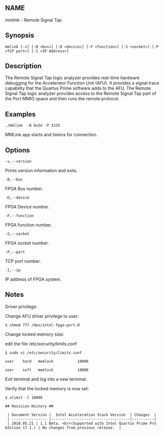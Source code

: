 ## NAME ##
mmlink - Remote Signal Tap

## Synopsis  ##

`mmlink [-v] [-B <bus>] [-D <device>] [-F <function>] [-S <socket>] [-P <TCP port>] [-I <IP Address>]`


## Description ##
The Remote Signal Tap logic analyzer provides real-time hardware debugging for the Accelerator Function Unit (AFU). 
It provides a signal trace capability that the Quartus Prime software adds to the AFU. The Remote Signal Tap logic
analyzer provides access to the Remote Signal Tap part of the Port MMIO space and then runs the remote protocol.

## Examples  ##

`./mmlink  -B 0x5e -P 3333`

  MMLink app starts and listens for connection.

## Options ##

`-v,--version`

Prints version information and exits.

`-B,--bus` 

FPGA Bus number.

`-D,--device` 

FPGA Device number.

`-F,--function` 

FPGA function number.

`-S,--socket` 

FPGA socket number.

`-P,--port` 

TCP port number.

`-I,--ip ` 

IP address of FPGA system. 


## Notes ##

Driver privilege:

Change AFU driver privilege to user:

```
$ chmod 777 /dev/intel-fpga-port.0
```


Change locked memory size:

edit the file /etc/security/limits.conf

```
$ sudo vi /etc/security/limits.conf

user    hard   memlock           10000

user    soft   memlock           10000
```

Exit terminal and log into a new terminal.

Verify that the locked memory is now set: 
```
$ ulimit -l 10000

## Revision History ##

 | Document Version |  Intel Acceleration Stack Version  | Changes  |
 | ---------------- |------------------------------------|----------|
 | 2018.05.21 | 1.1 Beta. <br>(Supported with Intel Quartus Prime Pro Edition 17.1.) | No changes from previous release.  | 

